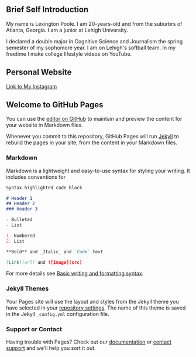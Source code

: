 ## Brief Self Introduction
My name is Lexington Poole. I am 20-years-old and from the suburbrs of Atlanta, Georgia. I am a junior at Lehigh University.

I declared a double major in Cognitive Science and Journalism the spring semester of my sophomore year. I am on Lehigh's softball team. In my freetime I make college lifestyle videos on YouTube.

## Personal Website
[Link to My Instagram](https://www.instagram.com/lexijpoole/)


## Welcome to GitHub Pages

You can use the [editor on GitHub](https://github.com/lexingtonpoole/lexingtonpoole.github.io/edit/main/README.md) to maintain and preview the content for your website in Markdown files.

Whenever you commit to this repository, GitHub Pages will run [Jekyll](https://jekyllrb.com/) to rebuild the pages in your site, from the content in your Markdown files.

### Markdown

Markdown is a lightweight and easy-to-use syntax for styling your writing. It includes conventions for

```markdown
Syntax highlighted code block

# Header 1
## Header 2
### Header 3

- Bulleted
- List

1. Numbered
2. List

**Bold** and _Italic_ and `Code` text

[Link](url) and ![Image](src)
```

For more details see [Basic writing and formatting syntax](https://docs.github.com/en/github/writing-on-github/getting-started-with-writing-and-formatting-on-github/basic-writing-and-formatting-syntax).

### Jekyll Themes

Your Pages site will use the layout and styles from the Jekyll theme you have selected in your [repository settings](https://github.com/lexingtonpoole/lexingtonpoole.github.io/settings/pages). The name of this theme is saved in the Jekyll `_config.yml` configuration file.

### Support or Contact

Having trouble with Pages? Check out our [documentation](https://docs.github.com/categories/github-pages-basics/) or [contact support](https://support.github.com/contact) and we’ll help you sort it out.

